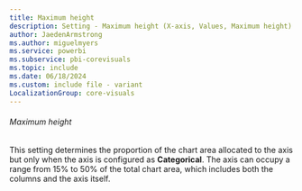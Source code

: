```yaml
---
title: Maximum height
description: Setting - Maximum height (X-axis, Values, Maximum height)
author: JaedenArmstrong
ms.author: miguelmyers
ms.service: powerbi
ms.subservice: pbi-corevisuals
ms.topic: include
ms.date: 06/18/2024
ms.custom: include file - variant
LocalizationGroup: core-visuals
---
```

###### Maximum height

This setting determines the proportion of the chart area allocated to the axis but only when the axis is configured as **Categorical**. The axis can occupy a range from 15% to 50% of the total chart area, which includes both the columns and the axis itself.

